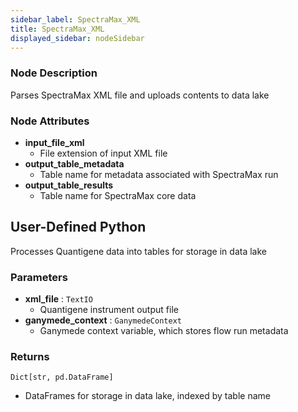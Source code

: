 ```yaml
---
sidebar_label: SpectraMax_XML
title: SpectraMax_XML
displayed_sidebar: nodeSidebar
---
```


### Node Description
Parses SpectraMax XML file and uploads contents to data lake


### Node Attributes
- **input_file_xml**
  - File extension of input XML file
- **output_table_metadata**
  - Table name for metadata associated with SpectraMax run
- **output_table_results**
  - Table name for SpectraMax core data
## User-Defined Python
Processes Quantigene data into tables for storage in data lake


### Parameters
- **xml_file** : `TextIO`
    - Quantigene instrument output file
- **ganymede_context** : `GanymedeContext`
    - Ganymede context variable, which stores flow run metadata


### Returns
`Dict[str, pd.DataFrame]`
  - DataFrames for storage in data lake, indexed by table name